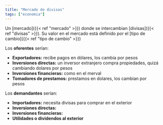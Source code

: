 ```yaml
---
title: "Mercado de divisas"
tags: ["economia"]
---
```

Un [mercado]({{< ref "mercado" >}}) donde se intercambian [divisas]({{< ref "divisas" >}}). Su valor en el mercado está definido por el [tipo de cambio]({{< ref "tipo de cambio" >}})

Los **oferentes** serían:
- **Exportadores:** recibe pagos en dólares, los cambia por pesos
- **Inversiones directas:** un inversor extranjero compra propiedades, quizá cambiando dolares por pesos
- **Inversiones financieras:** como en el merval
- **Tomadores de prestamos:** prestamos en dolares, los cambian por pesos

Los **demandantes** serían:
- **Importadores:** necesita divisas para comprar en el exterior
- **Inversiones directas:**
- **Inversiones financieras:**
- **Utilidades o dividendos al exterior**